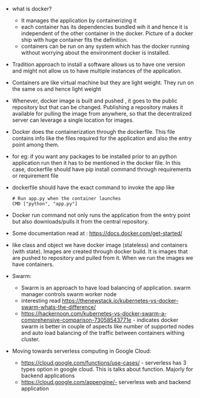* what is docker?
  * It manages the application by containerizing it
  * each container has its dependencies bundled wih it and hence it is independent of the other container in the docker. Picture of a docker ship with huge container fits the definition.
  * containers can be run on any system which has the docker running without worrying about the environment docker is installed.

* Tradition approach to install a software allows us to have one version and might not allow us to have multiple instances of the application.

* Containers are like virtual machine but they are light weight. They run on the same os and hence light weight
* Whenever, docker image is built and pushed , it goes to the public repository but that can be changed. Publishing a repository makes it available for pulling the image from anywhere, so that the decentralized server can leverage a single location for images.
* Docker does the containerization through the dockerfile. This file contains info like the files required for the application and also the entry point among them.
 * for eg: if you want any packages to be installed prior to an python application run then it has to be mentioned in the docker file. In this case, dockerfile should have pip install command through requirements or requirement file
 * dockerfile should have the exact command to invoke the app like 
   ```
   # Run app.py when the container launches
   CMD ["python", "app.py"]
   ```
* Docker run command not only runs the application from the entry point but also downloads/pulls it from the central repository.
* Some documentation read at : https://docs.docker.com/get-started/
* like class and object we have docker image (stateless) and containers (with state). Images are created through docker build. It is images that are pushed to repository and pulled from it. When we run the images we have containers.

* Swarm:
  * Swarm is an approach to have load balancing of application. swarm manager controls swarm worker node
  * interesting read https://thenewstack.io/kubernetes-vs-docker-swarm-whats-the-difference/
  * https://hackernoon.com/kubernetes-vs-docker-swarm-a-comprehensive-comparison-73058543771e - indicates docker swarm is better in couple of aspects like number of supported nodes and auto load balancing of the traffic between containers withing cluster.

* Moving towards serverless computing in Google Cloud:
  * https://cloud.google.com/functions/use-cases/ - serverless has 3 types option in google cloud. This is talks about function. Majorly for backend applications
  * https://cloud.google.com/appengine/- serverless web and backend application 
